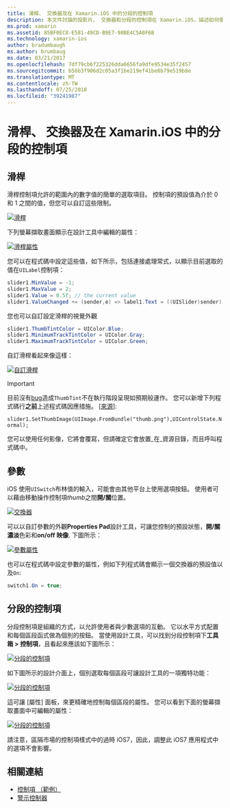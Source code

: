 ```yaml
---
title: 滑桿、 交換器及在 Xamarin.iOS 中的分段的控制項
description: 本文件討論的投影片、 交換器和分段的控制項在 Xamarin.iOS，描述如何使用它們，以程式設計方式並在 iOS 設計工具中。
ms.prod: xamarin
ms.assetid: 85BF0EC8-E581-49CD-B9E7-98BE4C5A0F6B
ms.technology: xamarin-ios
author: bradumbaugh
ms.author: brumbaug
ms.date: 03/21/2017
ms.openlocfilehash: 7df79cb6f225326dda6656fa9dfe9534e35f2457
ms.sourcegitcommit: b56b3f906d2c05a3f1be219ef41be8b79e519b8e
ms.translationtype: MT
ms.contentlocale: zh-TW
ms.lasthandoff: 07/25/2018
ms.locfileid: "39241987"
---
```

# <a name="sliders-switches-and-segmented-controls-in-xamarinios"></a>滑桿、 交換器及在 Xamarin.iOS 中的分段的控制項

<a name="Sliders" />

## <a name="sliders"></a>滑桿

滑桿控制項允許的範圍內的數字值的簡單的選取項目。 控制項的預設值為介於 0 和 1 之間的值，但您可以自訂這些限制。

 [![](slider-switch-segmented-controls-images/image25a.png "滑桿")](slider-switch-segmented-controls-images/image25a.png#lightbox)

下列螢幕擷取畫面顯示在設計工具中編輯的屬性：

 [![](slider-switch-segmented-controls-images/image26a.png "滑桿屬性")](slider-switch-segmented-controls-images/image25a.png#lightbox)

您可以在程式碼中設定這些值，如下所示，包括連接處理常式，以顯示目前選取的值在`UILabel`控制項：

```csharp
slider1.MinValue = -1;
slider1.MaxValue = 2;
slider1.Value = 0.5f; // the current value
slider1.ValueChanged += (sender,e) => label1.Text = ((UISlider)sender).Value.ToString ();
```

您也可以自訂設定滑桿的視覺外觀

```csharp
slider1.ThumbTintColor = UIColor.Blue;
slider1.MinimumTrackTintColor = UIColor.Gray;
slider1.MaximumTrackTintColor = UIColor.Green;
```

自訂滑桿看起來像這樣：

 [![](slider-switch-segmented-controls-images/image27a.png "自訂滑桿")](slider-switch-segmented-controls-images/image28a.png#lightbox)

> [!IMPORTANT]
> 目前沒有[bug](http://stackoverflow.com/a/19496179)造成`ThumbTint`不在執行階段呈現如預期般運作。 您可以新增下列程式碼行**之前**上述程式碼因應措施。 [[來源](http://stackoverflow.com/a/21396794)]:
>
> `slider1.SetThumbImage(UIImage.FromBundle("thumb.png"),UIControlState.Normal);`
> 
> 您可以使用任何影像，它將會覆寫，但請確定它會放置_在_資源目錄，而且呼叫程式碼中。

<a name="Switch" />

## <a name="switch"></a>參數

iOS 使用`UISwitch`布林值的輸入，可能會由其他平台上使用選項按鈕。 使用者可以藉由移動操作控制項*thumb*之間**開/關**位置。

 [![](slider-switch-segmented-controls-images/image28a.png "交換器")](slider-switch-segmented-controls-images/image28a.png#lightbox)

可以以自訂參數的外觀**Properties Pad**設計工具，可讓您控制的預設狀態，**開/關濃淡**色彩和**on/off 映像**. 下圖所示：

 [![](slider-switch-segmented-controls-images/image29a.png "參數屬性")](slider-switch-segmented-controls-images/image29a.png#lightbox)

也可以在程式碼中設定參數的屬性，例如下列程式碼會顯示一個交換器的預設值以及`On`:

```csharp
switch1.On = true;
```

 <a name="Segmented_Controls" />


## <a name="segmented-controls"></a>分段的控制項

分段控制項是組織的方式，以允許使用者與少數選項的互動。 它以水平方式配置和每個區段函式做為個別的按鈕。 當使用設計工具，可以找到分段控制項下**工具箱 > 控制項**，且看起來應該如下圖所示：

 [![](slider-switch-segmented-controls-images/segmentedcontrol.png "分段的控制項")](slider-switch-segmented-controls-images/segmentedcontrol.png#lightbox)

如下圖所示的設計介面上，個別選取每個區段可讓設計工具的一項獨特功能：

 [![](slider-switch-segmented-controls-images/segmentedcontrolselection.png "分段的控制項")](slider-switch-segmented-controls-images/segmentedcontrolselection.png#lightbox)

這可讓 [屬性] 面板，來更精確地控制每個區段的屬性。 您可以看到下面的螢幕擷取畫面中可編輯的屬性：

 [![](slider-switch-segmented-controls-images/segmentedcontrolproperties.png "分段的控制項")](slider-switch-segmented-controls-images/segmentedcontrolproperties.png#lightbox)

請注意，區隔市場的控制項樣式中的過時 iOS7，因此，調整此 iOS7 應用程式中的選項不會影響。

## <a name="related-links"></a>相關連結

- [控制項 （範例）](https://developer.xamarin.com/samples/Controls/)
- [警示控制器](https://github.com/xamarin/recipes/tree/master/Recipes/ios/standard_controls/alertcontroller)
